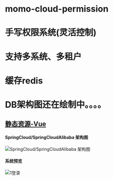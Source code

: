
 #  **momo-cloud-permission** 
 # **手写权限系统(灵活控制)** 
 # **支持多系统、多租户** 
 # **缓存redis** 
 # **DB架构图还在绘制中。。。。** 
 
 ## [静态资源-Vue](https://gitee.com/momoriven/permission-vue)
 
#### SpringCloud/SpringCloudAlibaba 架构图

![SpringCloud/SpringCloudAlibaba 架构图](https://gitee.com/momoriven/momo-images/raw/master/doc/momo-cloud-permission/images/spring%20cloud%20%E5%BE%AE%E6%9C%8D%E5%8A%A1%E6%9E%B6%E6%9E%84%E5%9B%BE.png "spring cloud 微服务.png")

#### 系统预览

![1登录](https://gitee.com/momoriven/momo-images/raw/master/doc/momo-cloud-permission/images/1%E7%99%BB%E5%BD%95.png "spring cloud 微服务.png")
